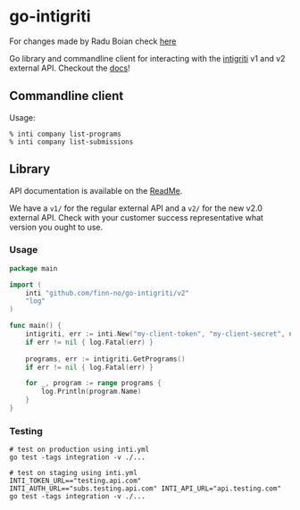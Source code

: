# go-intigriti


For changes made by Radu Boian check [here](./CHANGES.md)

Go library and commandline client for interacting with the [intigriti](https://www.intigriti.com/) v1 and v2 external API.
Checkout the [docs](https://pkg.go.dev/github.com/finn-no/go-intigriti)!

## Commandline client

Usage:
```shell
% inti company list-programs
% inti company list-submissions
```

## Library 

API documentation is available on the [ReadMe](https://dash.readme.com/project/intigriti/v2.0/overview).

We have a `v1/` for the regular external API and a `v2/` for the new v2.0 external API.
Check with your customer success representative what version you ought to use.

### Usage
```go
package main

import (
	inti "github.com/finn-no/go-intigriti/v2"
	"log"
)

func main() {
	intigriti, err := inti.New("my-client-token", "my-client-secret", nil) // or a logrus.Logger
	if err != nil { log.Fatal(err) }
	
	programs, err := intigriti.GetPrograms()
	if err != nil { log.Fatal(err) }

	for _, program := range programs {
		log.Println(program.Name)
	}
}
```

### Testing
```shell script
# test on production using inti.yml
go test -tags integration -v ./...

# test on staging using inti.yml
INTI_TOKEN_URL=="testing.api.com" INTI_AUTH_URL=="subs.testing.api.com" INTI_API_URL="api.testing.com" go test -tags integration -v ./...
```